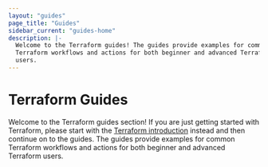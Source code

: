 ```yaml
---
layout: "guides"
page_title: "Guides"
sidebar_current: "guides-home"
description: |-
  Welcome to the Terraform guides! The guides provide examples for common
  Terraform workflows and actions for both beginner and advanced Terraform
  users.
---
```


# Terraform Guides

Welcome to the Terraform guides section! If you are just getting started with
Terraform, please start with the [Terraform introduction](/intro/index.html)
instead and then continue on to the guides. The guides provide examples for
common Terraform workflows and actions for both beginner and advanced Terraform
users.
